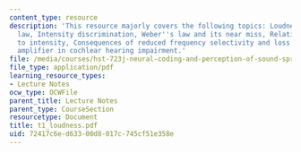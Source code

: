 ```yaml
---
content_type: resource
description: 'This resource majorly covers the following topics: Loudness, Stevens''
  law, Intensity discrimination, Weber''s law and its near miss, Relation of loudness
  to intensity, Consequences of reduced frequency selectivity and loss of cochlear
  amplifier in cochlear hearing impairment.'
file: /media/courses/hst-723j-neural-coding-and-perception-of-sound-spring-2005/72417c6ed63300d8017c745cf51e358e_t1_loudness.pdf
file_type: application/pdf
learning_resource_types:
- Lecture Notes
ocw_type: OCWFile
parent_title: Lecture Notes
parent_type: CourseSection
resourcetype: Document
title: t1_loudness.pdf
uid: 72417c6e-d633-00d8-017c-745cf51e358e
---
```

